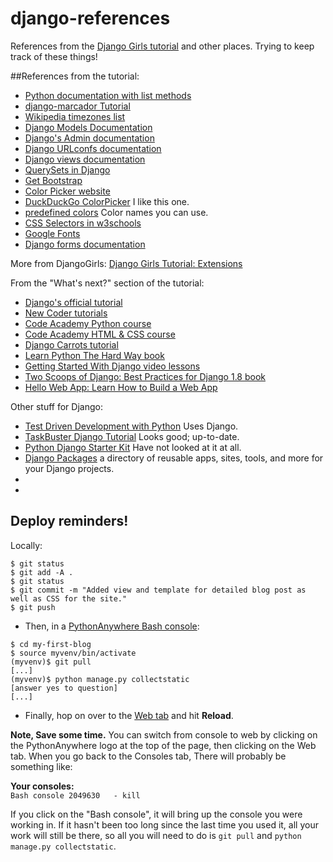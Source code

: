 # django-references
References from the [Django Girls tutorial](http://tutorial.djangogirls.org/en/index.html) and other places. 
Trying to keep track of these things!

##References from the tutorial:
- [Python documentation with list methods](https://docs.python.org/3/tutorial/datastructures.html)
- [django-marcador Tutorial](http://django-marcador.keimlink.de/)
- [Wikipedia timezones list](http://en.wikipedia.org/wiki/List_of_tz_database_time_zones)
- [Django Models Documentation](https://docs.djangoproject.com/en/1.8/ref/models/fields/#field-types)
- [Django's Admin documentation](https://docs.djangoproject.com/en/1.8/ref/contrib/admin/)
- [Django URLconfs documentation](https://docs.djangoproject.com/en/1.8/topics/http/urls/)
- [Django views documentation](https://docs.djangoproject.com/en/1.8/topics/http/views/)
- [QuerySets in Django](https://docs.djangoproject.com/en/1.8/ref/models/querysets/)
- [Get Bootstrap](http://getbootstrap.com/)
- [Color Picker website](http://www.colorpicker.com/)
- [DuckDuckGo ColorPicker](https://duckduckgo.com/?q=color+picker&ia=colorpicker) I like this one.
- [predefined colors](http://www.w3schools.com/cssref/css_colornames.asp) Color names you can use.
- [CSS Selectors in w3schools](http://www.w3schools.com/cssref/css_selectors.asp)
- [Google Fonts](https://www.google.com/fonts)
- [Django forms documentation](https://docs.djangoproject.com/en/1.8/topics/forms/)



More from DjangoGirls: [Django Girls Tutorial: Extensions](http://djangogirls.gitbooks.io/django-girls-tutorial-extensions/)

From the "What's next?" section of the tutorial:
- [Django's official tutorial](https://docs.djangoproject.com/en/1.8/intro/tutorial01/)
- [New Coder tutorials](http://newcoder.io/tutorials/)
- [Code Academy Python course](http://www.codecademy.com/en/tracks/python)
- [Code Academy HTML & CSS course](http://www.codecademy.com/tracks/web)
- [Django Carrots tutorial](https://github.com/ggcarrots/django-carrots)
- [Learn Python The Hard Way book](http://learnpythonthehardway.org/book/)
- [Getting Started With Django video lessons](http://gettingstartedwithdjango.com/)
- [Two Scoops of Django: Best Practices for Django 1.8 book](http://twoscoopspress.com/products/two-scoops-of-django-1-8)
- [Hello Web App: Learn How to Build a Web App](https://hellowebapp.com/)


Other stuff for Django:
- [Test Driven Development with Python](http://chimera.labs.oreilly.com/books/1234000000754/) Uses Django.
- [TaskBuster Django Tutorial](http://www.marinamele.com/taskbuster-django-tutorial) Looks good; up-to-date.
- [Python Django Starter Kit](http://code.techandstartup.com/django/) Have not looked at it at all.
- [Django Packages](https://www.djangopackages.com/) a directory of reusable apps, sites, tools, and more for your Django projects.
- []()
- []()


## Deploy reminders!

Locally:

```
$ git status
$ git add -A .
$ git status
$ git commit -m "Added view and template for detailed blog post as well as CSS for the site."
$ git push
```

* Then, in a [PythonAnywhere Bash console](https://www.pythonanywhere.com/consoles/):

```
$ cd my-first-blog
$ source myvenv/bin/activate
(myvenv)$ git pull
[...]
(myvenv)$ python manage.py collectstatic
[answer yes to question]
[...]
```

* Finally, hop on over to the [Web tab](https://www.pythonanywhere.com/web_app_setup/) and hit **Reload**.

**Note, Save some time.** You can switch from console to web by clicking on the PythonAnywhere logo at the top of the page, then clicking on the Web tab. When you go back to the Consoles tab, There will probably be something like:

**Your consoles:**<br/>
`Bash console 2049630	- kill`

If you click on the "Bash console", it will bring up the console you were working in. If it hasn't been too long since the last time you used it, all your work will still be there, so all you will need to do is `git pull` and `python manage.py collectstatic`.

